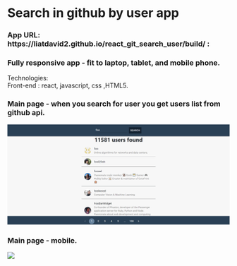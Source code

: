 # Search in github by user app

<h3>App URL: https://liatdavid2.github.io/react_git_search_user/build/ : </h3> 

<h3>Fully responsive app - fit to laptop, tablet, and mobile phone.</h3>

Technologies:\
Front-end : react, javascript, css ,HTML5.

<h3>Main page - when you search for user you get users list from github api.</h3>
<img src="https://raw.githubusercontent.com/liatdavid2/react_git_search_user/main/build/%E2%80%8F%E2%80%8Fapp.PNG?raw=true" width="950" >


<h3>Main page - mobile.</h3>
<img src="https://raw.githubusercontent.com/liatdavid2/react_git_search_user/main/build/%E2%80%8F%E2%80%8Fapp_mobile.PNG?raw=true" width="950" >

